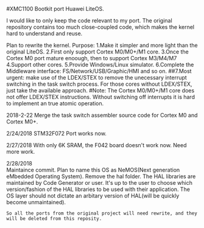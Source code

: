 #XMC1100 Bootkit port Huawei LiteOS.

I would like to only keep the code relevant to my port. The original repository contains too much close-coupled code, which makes the kernel hard to understand and reuse.

Plan to rewrite the kernel. Purpose: 
1.Make it simpler and more light than the original LiteOS. 
2.First only support Cortex M0/M0+/M1 core. 
3.Once the Cortex M0 port mature enoough, then to support Cortex M3/M4/M7 
4.Support other cores. 
5.Provide Windows/Linux simulator. 
6.Complete the Middleware interface: FS/Network/USB/Graphic/HMI and so on.
##7.Most urgent: make use of the LDEX/STEX to remove the unecessary interrupt switching in the task switch process. 
For those cores without LDEX/STEX, just take the available approach.
#Note:
The Cortex M0/M0+/M1 core does not offer LDEX/STEX instructions. Without switching off interrupts it is hard to implement an true atomic operation.

2018-2-22 
	Merge the task switch assembler source code for Cortex M0 and Cortex M0+.

2/24/2018
	STM32F072 Port works now.
	
2/27/2018
	With only 6K SRAM, the F042 board doesn't work now. Need more work.
	
2/28/2018	
	Maintaince commit. Plan to name this OS as NeMOS(Next generation eMbedded Operating System).
	Remove the hal folder. The HAL libraries are maintained by Code Generator or user. It's up to the user to choose which version/fashion of the HAL libraries to be used with
	their application. The OS layer should not dictate an arbitary version of HAL(will be quickly become unmaintained).

	So all the ports from the original project will need rewrite, and they will be deleted from this reposity.
	